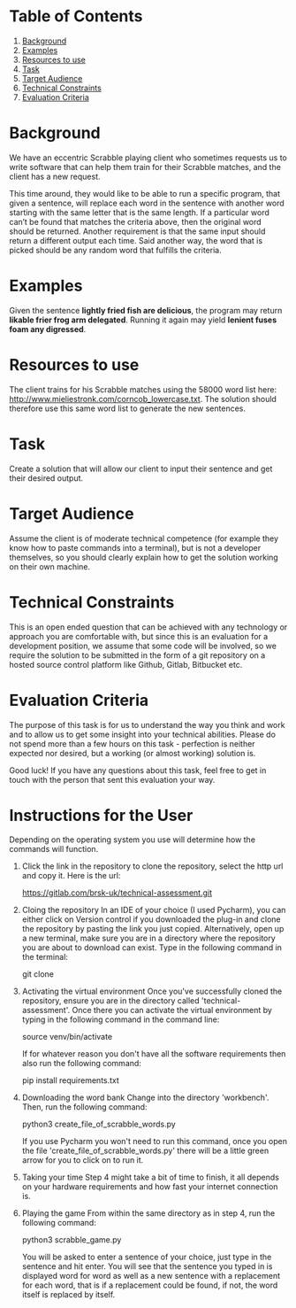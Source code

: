 
# Table of Contents

1.  [Background](#org6d88e6c)
2.  [Examples](#org4d032c7)
3.  [Resources to use](#orgf76edbb)
4.  [Task](#org6109c0f)
5.  [Target Audience](#orgb6b8b35)
6.  [Technical Constraints](#orgc9f4e0a)
7.  [Evaluation Criteria](#org90e0ed1)



<a id="org6d88e6c"></a>

# Background

We have an eccentric Scrabble playing client who sometimes requests us to write software that can help them train for their Scrabble matches, and the client has a new request.

This time around, they would like to be able to run a specific program, that given a sentence, will replace each word in the sentence with another word starting with the same letter that is the same length. If a particular word can&rsquo;t be found that matches the criteria above, then the original word should be returned. Another requirement is that the same input should return a different output each time. Said another way, the word that is picked should be any random word that fulfills the criteria.


<a id="org4d032c7"></a>

# Examples

Given the sentence **lightly fried fish are delicious**, the program may return **likable frier frog arm delegated**. Running it again may yield **lenient fuses foam any digressed**.


<a id="orgf76edbb"></a>

# Resources to use

The client trains for his Scrabble matches using the 58000 word list here: <http://www.mieliestronk.com/corncob_lowercase.txt>. The solution should therefore use this same word list to generate the new sentences.


<a id="org6109c0f"></a>

# Task

Create a solution that will allow our client to input their sentence and get their desired output.


<a id="orgb6b8b35"></a>

# Target Audience

Assume the client is of moderate technical competence (for example they know how to paste commands into a terminal), but is not a developer themselves, so you should clearly explain how to get the solution working on their own machine.


<a id="orgc9f4e0a"></a>

# Technical Constraints

This is an open ended question that can be achieved with any technology or approach you are comfortable with, but since this is an evaluation for a development position, we assume that some code will be involved, so we require the solution to be submitted in the form of a git repository on a hosted source control platform like Github, Gitlab, Bitbucket etc.


<a id="org90e0ed1"></a>

# Evaluation Criteria

The purpose of this task is for us to understand the way you think and work and to allow us to get some insight into your technical abilities. Please do not spend more than a few hours on this task - perfection is neither expected nor desired, but a working (or almost working) solution is.

Good luck! If you have any questions about this task, feel free to get in touch with the person that sent this evaluation your way.

# Instructions for the User

Depending on the operating system you use will determine how the commands will
function.
   
   1. Click the link in the repository to clone the repository, select the http url and copy it.  Here is the url:

      https://gitlab.com/brsk-uk/technical-assessment.git
      
      
   2. Cloing the repository 
      In an IDE of your choice (I used Pycharm), you can either click on Version control if you downloaded the plug-in and clone the repository by pasting
      the link you just copied.  Alternatively, open up a new terminal, make sure you are in a directory where the repository you are about to download can
      exist.  Type in the following command in the terminal:
      
      git clone <paste the URL link you just copied>
      
      
   3. Activating the virtual environment 
      Once you've successfully cloned the repository, ensure you are in the directory called 'technical-assessment'.  Once there you can activate
      the virtual environment by typing in the following command in the command line:  
      
      source venv/bin/activate
      
      If for whatever reason you don't have all the software requirements then also run the following command:
      
      pip install requirements.txt
      
   4. Downloading the word bank 
      Change into the directory 'workbench'.  Then, run the following command:
      
      python3 create_file_of_scrabble_words.py  

      If you use Pycharm you won't need to run this command, once you open the file 'create_file_of_scrabble_words.py'
      there will be a little green arrow for you to click on to run it.
      
   5. Taking your time 
      Step 4 might take a bit of time to finish, it all depends on your hardware requirements and how fast your internet connection is.
      
   6. Playing the game 
      From within the same directory as in step 4, run the following command:
      
      python3 scrabble_game.py

      You will be asked to enter a sentence of your  choice, just type in the sentence and hit enter.  You will see that the sentence you typed in is displayed word for word as well as a new sentence with a replacement for each word, that is if a 
      replacement could be found, if not, the word itself is replaced by itself.

